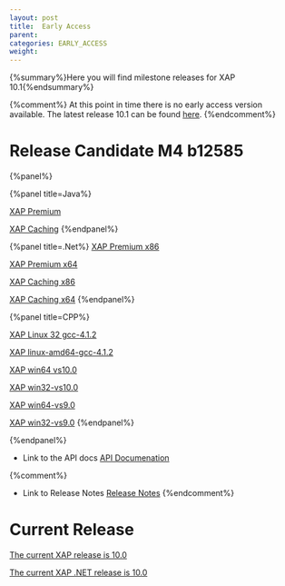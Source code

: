 ```yaml
---
layout: post
title:  Early Access
parent:
categories: EARLY_ACCESS
weight:
---
```


{%summary%}Here you will find milestone releases for XAP 10.1{%endsummary%}

{%comment%}
At this point in time there is no early access version available. The latest release 10.1 can be found [here](/index.html).
{%endcomment%}

# Release Candidate M4 b12585

{%panel%}


{%panel title=Java%}

[XAP Premium](http://www.gigaspaces.com/tempfiles/downloads/EarlyAccess/xap/10.1.0/m4/gigaspaces-xap-premium-10.1.0-m4-b12585-with-license.zip)

[XAP Caching](http://www.gigaspaces.com/tempfiles/downloads/EarlyAccess/xap/10.1.0/m4/gigaspaces-xap-caching-10.1.0-m4-b12585.zip)
{%endpanel%}


{%panel title=.Net%}
[XAP Premium x86](http://www.gigaspaces.com/tempfiles/downloads/EarlyAccess/xap/10.1.0/m4/GigaSpaces-XAP.NET-Premium-10.1.0.12585-M4-x86.msi)

[XAP Premium x64](http://www.gigaspaces.com/tempfiles/downloads/EarlyAccess/xap/10.1.0/m4/GigaSpaces-XAP.NET-Premium-10.1.0.12585-M4-x64.msi)

[XAP Caching x86](http://www.gigaspaces.com/tempfiles/downloads/EarlyAccess/xap/10.1.0/m4/GigaSpaces-XAP.NET-Caching-10.1.0.12585-M4-x86.msi)

[XAP Caching x64](http://www.gigaspaces.com/tempfiles/downloads/EarlyAccess/xap/10.1.0/m4/GigaSpaces-XAP.NET-Caching-10.1.0.12585-M4-x64.msi)
{%endpanel%}

{%panel title=CPP%}

[XAP Linux 32 gcc-4.1.2](http://www.gigaspaces.com/tempfiles/downloads/EarlyAccess/xap/10.1.0/m4/gigaspaces-cpp-10.1.0-m4-linux32-gcc-4.1.2.tar.gz)

[XAP linux-amd64-gcc-4.1.2](http://www.gigaspaces.com/tempfiles/downloads/EarlyAccess/xap/10.1.0/m4/gigaspaces-cpp-10.1.0-m4-linux-amd64-gcc-4.1.2.tar.gz)

[XAP win64 vs10.0](http://www.gigaspaces.com/tempfiles/downloads/EarlyAccess/xap/10.1.0/m4/gigaspaces-cpp-10.1.0-m4-win64-vs10.0.tar.gz)

[XAP win32-vs10.0](http://www.gigaspaces.com/tempfiles/downloads/EarlyAccess/xap/10.1.0/m4/gigaspaces-cpp-10.1.0-m4-win32-vs10.0.tar.gz)

[XAP win64-vs9.0](http://www.gigaspaces.com/tempfiles/downloads/EarlyAccess/xap/10.1.0/m4/gigaspaces-cpp-10.1.0-m4-win64-vs9.0.tar.gz)

[XAP win32-vs9.0](http://www.gigaspaces.com/tempfiles/downloads/EarlyAccess/xap/10.1.0/m4/gigaspaces-cpp-10.1.0-m4-win32-vs9.0.tar.gz)
{%endpanel%}

{%endpanel%}

* Link to the API docs
[API Documenation](/api_documentation)

{%comment%}
* Link to Release Notes
[Release Notes](/release_notes)
{%endcomment%}

# Current Release

[The current XAP release is 10.0](/xap101)

[The current XAP .NET release is 10.0](/xap101net)





